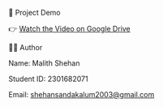🎥 Project Demo  

👉 [Watch the Video on Google Drive](https://drive.google.com/file/d/1dojYCGu1ALd97YqNm_4bkzjE0jTfA4aE/view?usp=drive_link)

👨‍💻 Author

Name: Malith Shehan

Student ID: 2301682071

Email: shehansandakalum2003@gmail.com
